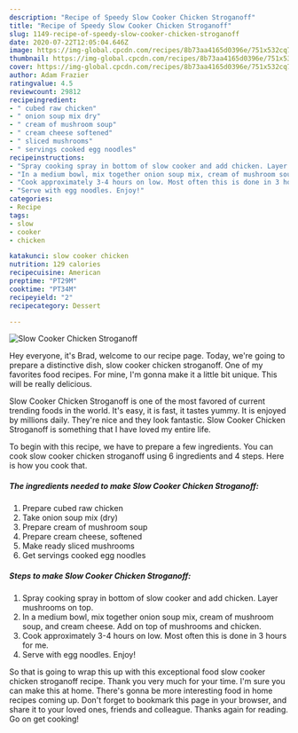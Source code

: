 ```yaml
---
description: "Recipe of Speedy Slow Cooker Chicken Stroganoff"
title: "Recipe of Speedy Slow Cooker Chicken Stroganoff"
slug: 1149-recipe-of-speedy-slow-cooker-chicken-stroganoff
date: 2020-07-22T12:05:04.646Z
image: https://img-global.cpcdn.com/recipes/8b73aa4165d0396e/751x532cq70/slow-cooker-chicken-stroganoff-recipe-main-photo.jpg
thumbnail: https://img-global.cpcdn.com/recipes/8b73aa4165d0396e/751x532cq70/slow-cooker-chicken-stroganoff-recipe-main-photo.jpg
cover: https://img-global.cpcdn.com/recipes/8b73aa4165d0396e/751x532cq70/slow-cooker-chicken-stroganoff-recipe-main-photo.jpg
author: Adam Frazier
ratingvalue: 4.5
reviewcount: 29812
recipeingredient:
- " cubed raw chicken"
- " onion soup mix dry"
- " cream of mushroom soup"
- " cream cheese softened"
- " sliced mushrooms"
- " servings cooked egg noodles"
recipeinstructions:
- "Spray cooking spray in bottom of slow cooker and add chicken. Layer mushrooms on top."
- "In a medium bowl, mix together onion soup mix, cream of mushroom soup, and cream cheese. Add on top of mushrooms and chicken."
- "Cook approximately 3-4 hours on low. Most often this is done in 3 hours for me."
- "Serve with egg noodles. Enjoy!"
categories:
- Recipe
tags:
- slow
- cooker
- chicken

katakunci: slow cooker chicken 
nutrition: 129 calories
recipecuisine: American
preptime: "PT29M"
cooktime: "PT34M"
recipeyield: "2"
recipecategory: Dessert

---
```



![Slow Cooker Chicken Stroganoff](https://img-global.cpcdn.com/recipes/8b73aa4165d0396e/751x532cq70/slow-cooker-chicken-stroganoff-recipe-main-photo.jpg)

Hey everyone, it's Brad, welcome to our recipe page. Today, we're going to prepare a distinctive dish, slow cooker chicken stroganoff. One of my favorites food recipes. For mine, I'm gonna make it a little bit unique. This will be really delicious.



Slow Cooker Chicken Stroganoff is one of the most favored of current trending foods in the world. It's easy, it is fast, it tastes yummy. It is enjoyed by millions daily. They're nice and they look fantastic. Slow Cooker Chicken Stroganoff is something that I have loved my entire life.


To begin with this recipe, we have to prepare a few ingredients. You can cook slow cooker chicken stroganoff using 6 ingredients and 4 steps. Here is how you cook that.

<!--inarticleads1-->

##### The ingredients needed to make Slow Cooker Chicken Stroganoff:

1. Prepare  cubed raw chicken
1. Take  onion soup mix (dry)
1. Prepare  cream of mushroom soup
1. Prepare  cream cheese, softened
1. Make ready  sliced mushrooms
1. Get  servings cooked egg noodles




<!--inarticleads2-->

##### Steps to make Slow Cooker Chicken Stroganoff:

1. Spray cooking spray in bottom of slow cooker and add chicken. Layer mushrooms on top.
1. In a medium bowl, mix together onion soup mix, cream of mushroom soup, and cream cheese. Add on top of mushrooms and chicken.
1. Cook approximately 3-4 hours on low. Most often this is done in 3 hours for me.
1. Serve with egg noodles. Enjoy!




So that is going to wrap this up with this exceptional food slow cooker chicken stroganoff recipe. Thank you very much for your time. I'm sure you can make this at home. There's gonna be more interesting food in home recipes coming up. Don't forget to bookmark this page in your browser, and share it to your loved ones, friends and colleague. Thanks again for reading. Go on get cooking!
